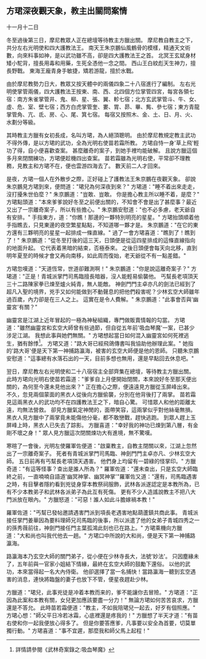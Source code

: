 方珺深夜觀天象，教主出關問案情
------------------------------

十一月十二日

冬至過後第三日，摩尼教眾人正在總壇等待教主方臘出關。
摩尼教自教主之下，共分左右光明使和四大護教法王。
南天王朱京鵬仙風鶴骨的模樣，精通天文術數，向來料事如神，是以武功雖不高，卻是四大護教法王之首。
北冥王玄斌身材矮小駝背，擅長用毒和用藥，生死全憑他一念之間。
西山王白紋彪天生神力，擅長野戰。
東海王龐青身手敏捷，矯若游龍，擅於水戰。

由於摩尼教勢力日大，教眾又按天體中的兩儀四象二十八宿進行了編制。
左右光明使掌管兩儀，四大護教法王按東、南、西、北四個方位掌管四宮，每宮各領七宿：南方朱雀掌管井、鬼、柳、星、張、翼、軫七宿；北方玄武掌管斗、牛、女、虛、危、室、壁七宿；西方白虎掌管奎、婁、胃、昴、畢、觜、參七宿；東方青龍掌管角、亢、氐、房、心、尾、箕七宿。
每宿又按照木、金、土、日、月、火、水劃分等級。

其時教主方臘有女初長成，名叫方珺，為人絕頂聰明。
由於摩尼教規定教主武功不得外傳，是以方珺的武功，全為光明右使苗若霜所教。
方珺自恃一身'草上飛'輕功了得，自小便喜歡查案。
甚麼離奇的案子，到她手裡均能破解。
且說方臘這個多月來閉關練功，方珺便趁機四出查案。
苗若霜雖為光明右使，平常卻不理教務，見教主和方珺不在，便也雲游四海去了。
數天前二人才回來。

是夜，方珺一個人在外散步之際，正好碰上了護教法王朱京鵬在夜觀天象。
卻說朱京鵬見方珺到來，便問道："珺兒為何深夜到來？"
方珺道："睡不着出來走走，沒打擾朱世伯麼？"
朱京鵬道："豈敢、豈敢。
你是擔心教主所以睡不着，是麼？"
方珺點頭道："本來爹爹說好冬至之前便出關的，不知會不會是出了甚麼事？最近又出了一宗離奇案子，所以有些擔心。"
朱京鵬安慰道："也不必多慮，老天爺自有安排。"
手指東方，道："你瞧！那邊的一夥特別明亮的星星。"
方珺抬頭順着他手指瞧去，只見東邊的夜空繁星點點，不知道哪一夥才是。
朱京鵬道："在它的東方還有三夥明亮的星星一起排成一條直線。"
過了一會方珺喜道："瞧到了！瞧到了！"
朱京鵬道："從冬至打後的這三天，日頭便是從這四星排成的這條直線指向的地面升起。
它代表着黑暗的結束，否極泰來。
之後日頭便會每天向北移，直到明年夏至的時候才會又再向南移，如此周而復始，老天爺從不有一點差錯。"

方珺忽嘆道："天道恆常，世道卻難測啊！"
朱京鵬道："你是說這離奇案子？"
方珺道："正是！青城派掌門司馬臨擅長暗器，沒人能輕易偷襲他。
丐幫長老項頂天三十二路陳家拳已煉至爐火純青，無人能敵。
神劍門門主卓亦凡的劍法已經到了超凡入聖的境界，兇手又如何能做到不動聲息的把他們殺害呢？少林玄空大師雖年過百歲，內力卻是在三人之上。
這實在是令人費解。"
朱京鵬道："此事會否與'幽靈宮'有關？"

幽靈宮是江湖上近年冒起的一極為神秘組織，專門做販賣情報的勾當。
方珺道："雖然幽靈宮和玄空大師曾有些過節，但自從五年前'吸血琴魔'一案，已甚少涉足江湖。
我想此事與她們無關。"
方珺想起當日如何混入幽靈宮如何死裡逃生，猶有餘悸[^1]。
方珺又道："路大哥已經飛鴿傳書叫我協助他辦理此案。"
她指的'路大哥'便是天下第一神捕路瀛海，被害的玄空大師便是他的恩師。
只聽朱京鵬安慰道："這事總有水落石出的一天，目前多想也無用，還是早點回去休息吧。"

翌日，摩尼教左右光明使和二十八宿宿主全部齊集在總壇，等待教主方臘出關。
此時方珺向光明右使苗若霜道："爹爹自上月便開始閉關，本來說好冬至那天便出關的，為何至今還未見他出來？"
正在擔心之際，便遠遠見方臘從玉屏峰出來。
不久，忽見兩個蒙面的黑衣人從後向方臘偷襲，分別在他背後打了兩掌。
苗若霜見這兩黑衣人的武功均不在四護教法王之下，暗自心驚。
可惜眾人和他的距離太遠，均無法營救。
卻見方臘氣定神閒的，面帶笑容，這兩掌似乎對他絲毫無損。
黑衣人見方臘中了兩掌竟未能傷他分毫，都不敢戀戰，趕快逃跑。
到眾人趕上玉屏峰上時，黑衣人已失去了踪影。
方臘喜道："幸好我的神功已煉到第八層，有金剛不壞之身！"
眾人見方臘這次閉關煉功大有進境，無不驚嘆。

寒暄了一會後，光明左使羅軍佐便道："啟稟教主，自教主閉關以來，江湖上忽然出了一宗離奇案子。
死者有青城派掌門司馬臨、神劍門門主卓亦凡、少林玄空大師。
五日前再有丐幫長老項頂天遇害。
他們身上均留有一碧綠的怪掌印。"
方臘奇道："有這等怪事？查出是誰人所為？"
羅軍佐道："還未查出，只是玄空大師臨終之前，一直喃喃自語道'幽冥神掌、幽冥神掌'"羅軍佐又道："還有，司馬臨遇害之時，有目擊者隱約看到兇徒身穿本教祭祠服飾，武林各派遂認定是本教所為，已有不少本教弟子和武林各派弟子為此互有死傷。
更有不少人造謠說教主不把八大門派放在眼內。"
方臘怒道："可惡！誰人如此斗膽嫁禍本教！"

羅軍佐道："丐幫已發帖邀請遇害門派到項長老遇害地點葫蘆鎮共商此事。
青城派接任掌門姜華因為要料理師兄司馬臨的後事，所以派遣了他的女弟子青城四秀之一的孫秀薇前往，神劍門接任門主葉孤鴻此刻也已在路上。"
方珺乘機向方臘道："大和尚也叫我代他去一趟。"
方珺口中所說的大和尚，便是天下第一神捕路瀛海。

路瀛海本乃玄空大師的關門弟子，從小便在少林寺長大，法號'妙法'。
只因塵緣未了，五年前與一官家小姐結下情緣，最終在玄空大師的鼓勵下還俗。
以他的武功，本來當得起一名大內侍衛。
他卻選擇了當一名捕快！當路瀛海一聽到玄空遇害的消息，連快將臨盤的妻子也放下不管，便星夜趕赴少林。

方臘道："珺兒，此事兇徒是冲着本教而来的，爹不能讓你去冒險。"
方珺道："正因為此案和本教有關，女兒更加應該要盡一分力！"
無論方珺如何苦苦哀求，方臘還是不答允。
此時苗若霜便道："教主，不如我陪珺兒一起去，好歹有個照應。"
方珺心想："師父平日冷若冰霜，心底裡還是疼我的！"
方臘想了半天才道："有苗右使和你一起我便放心得多了。
但是你要答應爹，凡事要以安全為首要，切莫單獨行動。"
方珺喜道："事不宜遲，那麼我和師父馬上起程！"

[^1]: 詳情請參閱《武林奇案錄之:吸血琴魔》

